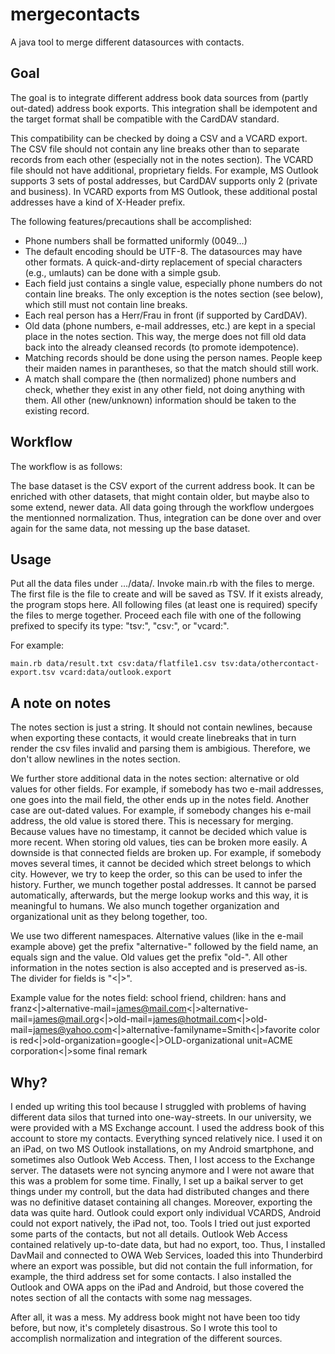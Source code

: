 # mergecontacts
A java tool to merge different datasources with contacts.

## Goal
The goal is to integrate different address book data sources from (partly out-dated) address book exports.
This integration shall be idempotent and the target format shall be compatible with the CardDAV standard.

This compatibility can be checked by doing a CSV and a VCARD export. The CSV file should not contain any line breaks other than to separate records from each other (especially not in the notes section). The VCARD file should not have additional, proprietary fields. For example, MS Outlook supports 3 sets of postal addresses, but CardDAV supports only 2 (private and business). In VCARD exports from MS Outlook, these additional postal addresses have a kind of X-Header prefix.

The following features/precautions shall be accomplished:
- Phone numbers shall be formatted uniformly (0049…)
- The default encoding should be UTF-8. The datasources may have other formats. A quick-and-dirty replacement of special characters (e.g., umlauts) can be done with a simple gsub.
- Each field just contains a single value, especially phone numbers do not contain line breaks. The only exception is the notes section (see below), which still must not contain line breaks.
- Each real person has a Herr/Frau in front (if supported by CardDAV).
- Old data (phone numbers, e-mail addresses, etc.) are kept in a special place in the notes section. This way, the merge does not fill old data back into the already cleansed records (to promote idempotence).
- Matching records should be done using the person names. People keep their maiden names in parantheses, so that the match should still work.
- A match shall compare the (then normalized) phone numbers and check, whether they exist in any other field, not doing anything with them. All other (new/unknown) information should be taken to the existing record.

## Workflow
The workflow is as follows:

The base dataset is the CSV export of the current address book. It can be enriched with other datasets, that might contain older, but maybe also to some extend, newer data. All data going through the workflow undergoes the mentionned normalization. Thus, integration can be done over and over again for the same data, not messing up the base dataset.

## Usage
Put all the data files under …/data/. Invoke main.rb with the files to merge. The first file is the file to create and will be saved as TSV. If it exists already, the program stops here. All following files (at least one is required) specify the files to merge together. Proceed each file with one of the following prefixed to specify its type: "tsv:", "csv:", or "vcard:".

For example:

    main.rb data/result.txt csv:data/flatfile1.csv tsv:data/othercontact-export.tsv vcard:data/outlook.export


## A note on notes
The notes section is just a string. It should not contain newlines, because when exporting these contacts, it would create linebreaks that in turn render the csv files invalid and parsing them is ambigious. Therefore, we don't allow newlines in the notes section.

We further store additional data in the notes section: alternative or old values for other fields. For example, if somebody has two e-mail addresses, one goes into the mail field, the other ends up in the notes field. Another case are out-dated values. For example, if somebody changes his e-mail address, the old value is stored there. This is necessary for merging. Because values have no timestamp, it cannot be decided which value is more recent. When storing old values, ties can be broken more easily. A downside is that connected fields are broken up. For example, if somebody moves several times, it cannot be decided which street belongs to which city. However, we try to keep the order, so this can be used to infer the history. Further, we munch together postal addresses. It cannot be parsed automatically, afterwards, but the merge lookup works and this way, it is meaningful to humans. We also munch together organization and organizational unit as they belong together, too.

We use two different namespaces. Alternative values (like in the e-mail example above) get the prefix "alternative-" followed by the field name, an equals sign and the value. Old values get the prefix "old-". All other information in the notes section is also accepted and is preserved as-is. The divider for fields is "<|>".

Example value for the notes field:
  school friend, children: hans and franz<|>alternative-mail=james@mail.com<|>alternative-mail=james@mail.org<|>old-mail=james@hotmail.com<|>old-mail=james@yahoo.com<|>alternative-familyname=Smith<|>favorite color is red<|>old-organization=google<|>OLD-organizational unit=ACME corporation<|>some final remark




## Why?
I ended up writing this tool because I struggled with problems of having different data silos that turned into one-way-streets.
In our university, we were provided with a MS Exchange account. I used the address book of this account to store my contacts. Everything synced relatively nice. I used it on an iPad, on two MS Outlook installations, on my Android smartphone, and sometimes also Outlook Web Access. Then, I lost access to the Exchange server. The datasets were not syncing anymore and I were not aware that this was a problem for some time. Finally, I set up a baikal server to get things under my controll, but the data had distributed changes and there was no definitive dataset containing all changes. Moreover, exporting the data was quite hard. Outlook could export only individual VCARDS, Android could not export natively, the iPad not, too. Tools I tried out just exported some parts of the contacts, but not all details. Outlook Web Access contained relatively up-to-date data, but had no export, too. Thus, I installed DavMail and connected to OWA Web Services, loaded this into Thunderbird where an export was possible, but did not contain the full information, for example, the third address set for some contacts. I also installed the Outlook and OWA apps on the iPad and Android, but those covered the notes section of all the contacts with some nag messages.

After all, it was a mess. My address book might not have been too tidy before, but now, it's completely disastrous. So I wrote this tool to accomplish normalization and integration of the different sources.
